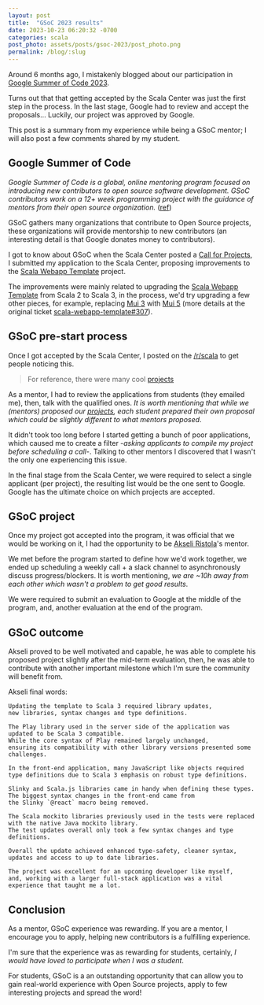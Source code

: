 ```yaml
---
layout: post
title:  "GSoC 2023 results"
date: 2023-10-23 06:20:32 -0700
categories: scala
post_photo: assets/posts/gsoc-2023/post_photo.png
permalink: /blog/:slug
---
```



Around 6 months ago, I mistakenly blogged about our participation in [Google Summer of Code 2023](https://wiringbits.net/scala/2023/03/13/gsoc-2023.html).

Turns out that that getting accepted by the Scala Center was just the first step in the process. In the last stage, Google had to review and accept the proposals... Luckily, our project was approved by Google.

This post is a summary from my experience while being a GSoC mentor; I will also post a few comments shared by my student.


## Google Summer of Code

*Google Summer of Code is a global, online mentoring program focused on introducing new contributors to open source software development. GSoC contributors work on a 12+ week programming project with the guidance of mentors from their open source organization.* ([ref](https://summerofcode.withgoogle.com/about))

GSoC gathers many organizations that contribute to Open Source projects, these organizations will provide mentorship to new contributors (an interesting detail is that Google donates money to contributors).

I got to know about GSoC when the Scala Center posted a [Call for Projects](https://scala-lang.org/blog-detail/2023/01/23/gsoc-2023.html), I submitted my application to the Scala Center, proposing improvements to the [Scala Webapp Template](https://github.com/wiringbits/scala-webapp-template) project.

The improvements were mainly related to upgrading the [Scala Webapp Template](https://github.com/wiringbits/scala-webapp-template) from Scala 2 to Scala 3, in the process, we'd try upgrading a few other pieces, for example, replacing [Mui 3](https://v3.mui.com) with [Mui 5](https://mui.com) (more details at the original ticket [scala-webapp-template#307](https://github.com/wiringbits/scala-webapp-template/issues/307)).


## GSoC pre-start process

Once I got accepted by the Scala Center, I posted on the [/r/scala](https://old.reddit.com/r/scala/comments/11ra0o0/inviting_students_to_participate_on_google_summer/) to get people noticing this. 

> For reference, there were many cool [projects](https://github.com/scalacenter/GoogleSummerOfCode/tree/bbd6c794a6d55362f8f5067627736193c0c3e9af)

As a mentor, I had to review the applications from students (they emailed me), then, talk with the qualified ones. *It is worth mentioning that while we (mentors) proposed our [projects](https://github.com/scalacenter/GoogleSummerOfCode/tree/bbd6c794a6d55362f8f5067627736193c0c3e9af), each student prepared their own proposal which could be slightly different to what mentors proposed*.

It didn't took too long before I started getting a bunch of poor applications, which caused me to create a filter -*asking applicants to compile my project before scheduling a call*-. Talking to other mentors I discovered that I wasn't the only one experiencing this issue.

In the final stage from the Scala Center, we were required to select a single applicant (per project), the resulting list would be the one sent to Google. Google has the ultimate choice on which projects are accepted.


## GSoC project

Once my project got accepted into the program, it was official that we would be working on it, I had the opportunity to be [Akseli Ristola](https://github.com/akseliristola)'s mentor.

We met before the program started to define how we'd work together, we ended up scheduling a weekly call + a slack channel to asynchronously discuss progress/blockers. It is worth mentioning, *we are ~10h away from each other which wasn't a problem to get good results*.

We were required to submit an evaluation to Google at the middle of the program, and, another evaluation at the end of the program.


## GSoC outcome

Akseli proved to be well motivated and capable, he was able to complete his proposed project slightly after the mid-term evaluation, then, he was able to contribute with another important milestone which I'm sure the community will benefit from.

Akseli final words:

```
Updating the template to Scala 3 required library updates,
new libraries, syntax changes and type definitions.

The Play library used in the server side of the application was updated to be Scala 3 compatible.
While the core syntax of Play remained largely unchanged,
ensuring its compatibility with other library versions presented some challenges.

In the front-end application, many JavaScript like objects required
type definitions due to Scala 3 emphasis on robust type definitions.

Slinky and Scala.js libraries came in handy when defining these types.
The biggest syntax changes in the front-end came from
the Slinky `@react` macro being removed.

The Scala mockito libraries previously used in the tests were replaced
with the native Java mockito library.
The test updates overall only took a few syntax changes and type definitions.

Overall the update achieved enhanced type-safety, cleaner syntax,
updates and access to up to date libraries.

The project was excellent for an upcoming developer like myself,
and, working with a larger full-stack application was a vital experience that taught me a lot.
```


## Conclusion

As a mentor, GSoC experience was rewarding. If you are a mentor, I encourage you to apply, helping new contributors is a fulfilling experience.

I'm sure that the experience was as rewarding for students, certainly, *I would have loved to participate when I was a student*.

For students, GSoC is a an outstanding opportunity that can allow you to gain real-world experience with Open Source projects, apply to few interesting projects and spread the word!

